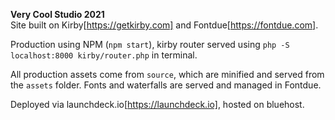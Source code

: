 **Very Cool Studio 2021**  
Site built on Kirby[https://getkirby.com] and Fontdue[https://fontdue.com].

Production using NPM (`npm start`), kirby router served using `php -S localhost:8000 kirby/router.php` in terminal.

All production assets come from `source`, which are minified and served from the `assets` folder. Fonts and waterfalls are served and managed in Fontdue.

Deployed via launchdeck.io[https://launchdeck.io], hosted on bluehost.
